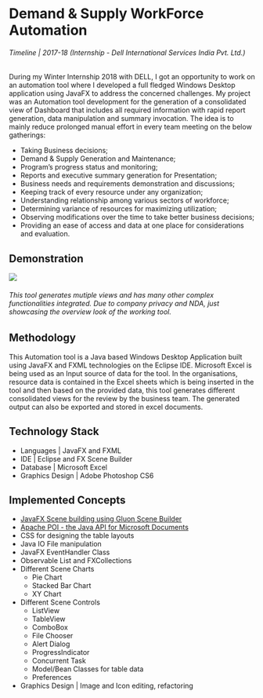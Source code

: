 # Demand & Supply WorkForce Automation

###### Timeline | 2017-18 (Internship - Dell International Services India Pvt. Ltd.)

During my Winter Internship 2018 with DELL, I got an opportunity to work on an automation tool where I developed a full fledged Windows Desktop application using JavaFX to address the concerned challenges. My project was an Automation tool development for the generation of a consolidated view of Dashboard that includes all required information with rapid report generation, data manipulation and summary invocation. The idea is to mainly reduce prolonged manual effort in every team meeting on the below gatherings:

- Taking Business decisions; 
- Demand & Supply Generation and Maintenance; 
- Program’s progress status and monitoring; 
- Reports and executive summary generation for Presentation; 
- Business needs and requirements demonstration and discussions; 
- Keeping track of every resource under any organization; 
- Understanding relationship among various sectors of workforce; 
- Determining variance of resources for maximizing utilization; 
- Observing modifications over the time to take better business decisions; 
- Providing an ease of access and data at one place for considerations and evaluation.

## Demonstration

![](/Windows%20App%20|%20Project%20Details/DS-Manager.gif)

###### This tool generates mutiple views and has many other complex functionalities integrated. Due to company privacy and NDA, just showcasing the overview look of the working tool.

## Methodology

This Automation tool is a Java based Windows Desktop Application built using JavaFX and FXML technologies on the Eclipse IDE. Microsoft Excel is being used as an Input source of data for the tool. In the organisations, resource data is contained in the Excel sheets which is being inserted in the tool and then based on the provided data, this tool generates different consolidated views for the review by the business team. The generated output can also be exported and stored in excel documents.

## Technology Stack
- Languages	|	JavaFX and FXML
- IDE	| Eclipse and FX Scene Builder
- Database | Microsoft Excel
- Graphics Design	|	Adobe Photoshop CS6

## Implemented Concepts
- [JavaFX Scene building using Gluon Scene Builder ](https://gluonhq.com/products/scene-builder/) 
- [Apache POI - the Java API for Microsoft Documents](https://poi.apache.org/)
- CSS for designing the table layouts
- Java IO File manipulation
- JavaFX EventHandler Class 
- Observable List and FXCollections
- Different Scene Charts
	- Pie Chart
	- Stacked Bar Chart
	- XY Chart
- Different Scene Controls
	- ListView
	- TableView
	- ComboBox
	- File Chooser
	- Alert Dialog
	- ProgressIndicator
	- Concurrent Task
	- Model/Bean Classes for table data
	- Preferences
- Graphics Design | Image and Icon editing, refactoring
